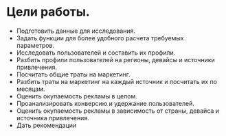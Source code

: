 # Цели работы. 
* Подготовить данные для исследования.
* Задать функции для более удобного расчета требуемых параметров.
* Исследовать пользователей и составить их профили. 
* Разбить профили пользователей на регионы, девайсы и источники привлечения.
* Посчитать общие траты на маркетинг.
* Разбить траты на маркетинг на каждый источник и посчитать их по месяцам.
* Оценить окупаемость рекламы в целом. 
* Проанализировать конверсию и удержание пользователей.
* Оценить окупаемость рекламы в зависимость от страны, девайса и источника привлечения.
* Дать рекомендации 
